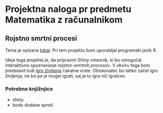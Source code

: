 # Projektna naloga pr predmetu Matematika z računalnikom

## Rojstno smrtni procesi

Tema je opisana [tukaj](https://en.wikipedia.org/wiki/Birth%E2%80%93death_process). Pri tem projektu bom uporabljal programski jezik R. 

Ideja tega projekta je, da pripravim Shiny vmesnik, ki bo omogočal interaktivno spoznavanje *rojstno-smrtnih procesov*.
V okviru tega bom predstavil tudi [igro življenja](https://en.wikipedia.org/wiki/Conway%27s_Game_of_Life) čakalne vrste.
Obiskovalec bo lahko začel igro življenja, ne bo pa je mogel igrati, saj je to igra nič igralcev.

### Potrebne knjižnjice
* shiny
* bodo dodane sproti

